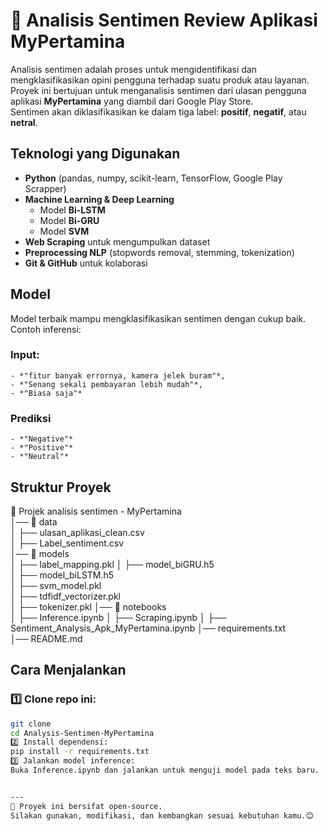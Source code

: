 # 🚀 Analisis Sentimen Review Aplikasi MyPertamina

Analisis sentimen adalah proses untuk mengidentifikasi dan mengklasifikasikan opini pengguna terhadap suatu produk atau layanan.  
Proyek ini bertujuan untuk menganalisis sentimen dari ulasan pengguna aplikasi **MyPertamina** yang diambil dari Google Play Store.  
Sentimen akan diklasifikasikan ke dalam tiga label: **positif**, **negatif**, atau **netral**.


## **Teknologi yang Digunakan**  
- **Python** (pandas, numpy, scikit-learn, TensorFlow, Google Play Scrapper)  
- **Machine Learning & Deep Learning**  
  - Model **Bi-LSTM**  
  - Model **Bi-GRU**  
  - Model **SVM**  
- **Web Scraping** untuk mengumpulkan dataset  
- **Preprocessing NLP** (stopwords removal, stemming, tokenization)  
- **Git & GitHub** untuk kolaborasi  

## **Model**  
Model terbaik mampu mengklasifikasikan sentimen dengan cukup baik. 
Contoh inferensi:  
### **Input:**
    - *"fitur banyak errornya, kamera jelek buram"*,
    - *"Senang sekali pembayaran lebih mudah"*,
    - *"Biasa saja"*
### **Prediksi**
    - *"Negative"* 
    - *"Positive"* 
    - *"Neutral"* 

## **Struktur Proyek**  
📁 Projek analisis sentimen - MyPertamina  
│── 📂 data  
│   ├── ulasan_aplikasi_clean.csv  
│   ├── Label_sentiment.csv  
│── 📂 models  
│   ├── label_mapping.pkl 
│   ├── model_biGRU.h5  
│   ├── model_biLSTM.h5  
│   ├── svm_model.pkl  
│   ├── tdfidf_vectorizer.pkl  
│   ├── tokenizer.pkl
│── 📂 notebooks  
│   ├── Inference.ipynb 
│   ├── Scraping.ipynb
│   ├── Sentiment_Analysis_Apk_MyPertamina.ipynb 
│── requirements.txt  
│── README.md  

## **Cara Menjalankan**  
### 1️⃣ Clone repo ini: 
```sh
git clone 
cd Analysis-Sentimen-MyPertamina
2️⃣ Install dependensi:
pip install -r requirements.txt
3️⃣ Jalankan model inference:
Buka Inference.ipynb dan jalankan untuk menguji model pada teks baru.


---
📢 Proyek ini bersifat open-source.  
Silakan gunakan, modifikasi, dan kembangkan sesuai kebutuhan kamu.😊